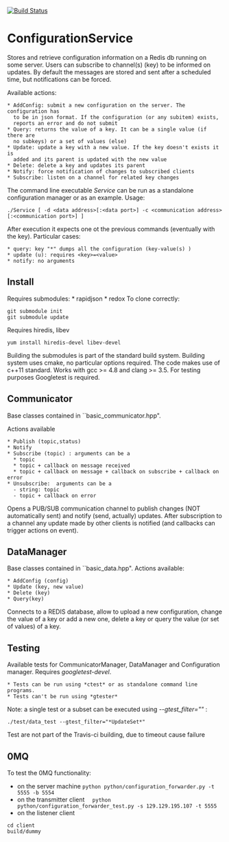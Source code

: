 [![Build Status](https://travis-ci.org/michele-brambilla/ConfigurationService.svg?branch=master)](https://travis-ci.org/michele-brambilla/ConfigurationService)

ConfigurationService
=============

Stores and retrieve configuration information on a Redis db running on some
server. Users can subscribe to channel(s) (key) to be informed on updates.
By default the messages are stored and sent after a scheduled time, but
notifications can be forced.

Available actions:

    * AddConfig: submit a new configuration on the server. The configuration has
      to be in json format. If the configuration (or any subitem) exists,
      reports an error and do not submit
    * Query: returns the value of a key. It can be a single value (if there are
      no subkeys) or a set of values (else)
    * Update: update a key with a new value. If the key doesn't exists it is
      added and its parent is updated with the new value
    * Delete: delete a key and updates its parent
    * Notify: force notification of changes to subscribed clients
    * Subscribe: listen on a channel for related key changes

The command line executable *Service* can be run as a standalone configuration
manager or as an example.
Usage:
```
./Service [ -d <data address>[:<data port>] -c <communication address>[:<communication port>] ]
```
After execution it expects one ot the previous commands (eventually with the
key). Particular cases:

    * query: key "*" dumps all the configuration (key-value(s) )
    * update (u): requires <key>=<value>
    * notify: no arguments
    

Install
-----
Requires submodules:
    * rapidjson
    * redox
To clone correctly:
```
git submodule init
git submodule update
```
Requires hiredis, libev 
```
yum install hiredis-devel libev-devel
```

Building the submodules is part of the standard build system.
Building system uses cmake, no particular options required. The code makes use of c++11 standard. Works with gcc >= 4.8 and clang >= 3.5. 
For testing purposes Googletest is required.


Communicator
------------

Base classes contained in ``basic_communicator.hpp".

Actions available

    * Publish (topic,status)
    * Notify
    * Subscribe (topic) : arguments can be a
      * topic
      * topic + callback on message received
      * topic + callback on message + callback on subscribe + callback on error
    * Unsubscribe:  arguments can be a
      - string: topic
      - topic + callback on error

Opens a PUB/SUB communication channel to publish changes (NOT automatically
sent) and notify (send, actually) updates. After subscription to a channel any
update made by other clients is notified (and callbacks can trigger actions on event).

DataManager
------------

Base classes contained in ``basic_data.hpp".
Actions available:

    * AddConfig (config)
    * Update (key, new value)
    * Delete (key)
    * Query(key)

Connects to a REDIS database, allow to upload a new configuration, change the
value of a key or add a new one, delete a key or query the value (or set of
values) of a key.

Testing
------

Available tests for CommunicatorManager, DataManager and Configuration
manager. Requires *googletest-devel*.

    * Tests can be run using *ctest* or as standalone command line programs.
    * Tests can't be run using *gtester*

Note: a single test or a subset can be executed using
*--gtest_filter="<string>"* :

```./test/data_test --gtest_filter="*UpdateSet*"```

Test are not part of the Travis-ci building, due to timeout cause failure


0MQ
---
To test the 0MQ functionality:
   * on the server machine
   ``` python python/configuration_forwarder.py -t 5555 -b 5554 ```
   * on the transmitter client
   ```  python python/configuration_forwarder_test.py -s 129.129.195.107 -t 5555```
   * on the listener client
   ``` 
   cd client
   build/dummy 
   ```